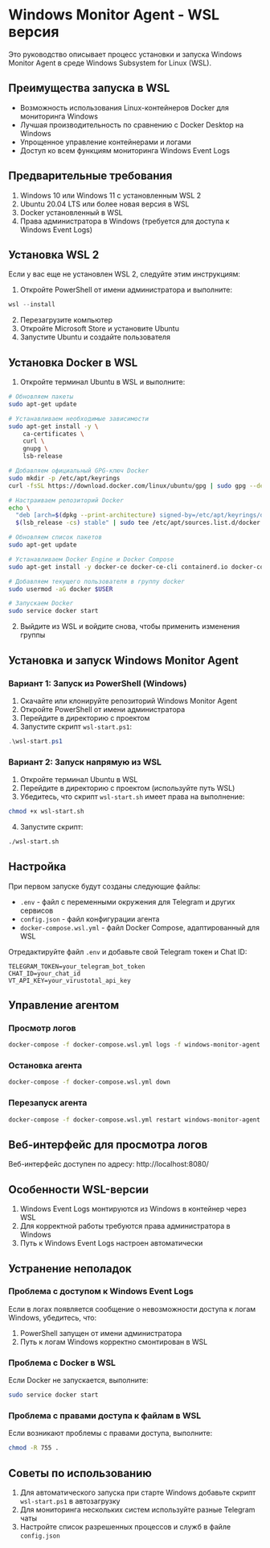 # Windows Monitor Agent - WSL версия

Это руководство описывает процесс установки и запуска Windows Monitor Agent в среде Windows Subsystem for Linux (WSL).

## Преимущества запуска в WSL

- Возможность использования Linux-контейнеров Docker для мониторинга Windows
- Лучшая производительность по сравнению с Docker Desktop на Windows
- Упрощенное управление контейнерами и логами
- Доступ ко всем функциям мониторинга Windows Event Logs

## Предварительные требования

1. Windows 10 или Windows 11 с установленным WSL 2
2. Ubuntu 20.04 LTS или более новая версия в WSL
3. Docker установленный в WSL
4. Права администратора в Windows (требуется для доступа к Windows Event Logs)

## Установка WSL 2

Если у вас еще не установлен WSL 2, следуйте этим инструкциям:

1. Откройте PowerShell от имени администратора и выполните:

```powershell
wsl --install
```

2. Перезагрузите компьютер
3. Откройте Microsoft Store и установите Ubuntu
4. Запустите Ubuntu и создайте пользователя

## Установка Docker в WSL

1. Откройте терминал Ubuntu в WSL и выполните:

```bash
# Обновляем пакеты
sudo apt-get update

# Устанавливаем необходимые зависимости
sudo apt-get install -y \
    ca-certificates \
    curl \
    gnupg \
    lsb-release

# Добавляем официальный GPG-ключ Docker
sudo mkdir -p /etc/apt/keyrings
curl -fsSL https://download.docker.com/linux/ubuntu/gpg | sudo gpg --dearmor -o /etc/apt/keyrings/docker.gpg

# Настраиваем репозиторий Docker
echo \
  "deb [arch=$(dpkg --print-architecture) signed-by=/etc/apt/keyrings/docker.gpg] https://download.docker.com/linux/ubuntu \
  $(lsb_release -cs) stable" | sudo tee /etc/apt/sources.list.d/docker.list > /dev/null

# Обновляем список пакетов
sudo apt-get update

# Устанавливаем Docker Engine и Docker Compose
sudo apt-get install -y docker-ce docker-ce-cli containerd.io docker-compose-plugin docker-compose

# Добавляем текущего пользователя в группу docker
sudo usermod -aG docker $USER

# Запускаем Docker
sudo service docker start
```

2. Выйдите из WSL и войдите снова, чтобы применить изменения группы

## Установка и запуск Windows Monitor Agent

### Вариант 1: Запуск из PowerShell (Windows)

1. Скачайте или клонируйте репозиторий Windows Monitor Agent
2. Откройте PowerShell от имени администратора
3. Перейдите в директорию с проектом
4. Запустите скрипт `wsl-start.ps1`:

```powershell
.\wsl-start.ps1
```

### Вариант 2: Запуск напрямую из WSL

1. Откройте терминал Ubuntu в WSL
2. Перейдите в директорию с проектом (используйте путь WSL)
3. Убедитесь, что скрипт `wsl-start.sh` имеет права на выполнение:

```bash
chmod +x wsl-start.sh
```

4. Запустите скрипт:

```bash
./wsl-start.sh
```

## Настройка

При первом запуске будут созданы следующие файлы:

- `.env` - файл с переменными окружения для Telegram и других сервисов
- `config.json` - файл конфигурации агента
- `docker-compose.wsl.yml` - файл Docker Compose, адаптированный для WSL

Отредактируйте файл `.env` и добавьте свой Telegram токен и Chat ID:

```
TELEGRAM_TOKEN=your_telegram_bot_token
CHAT_ID=your_chat_id
VT_API_KEY=your_virustotal_api_key
```

## Управление агентом

### Просмотр логов

```bash
docker-compose -f docker-compose.wsl.yml logs -f windows-monitor-agent
```

### Остановка агента

```bash
docker-compose -f docker-compose.wsl.yml down
```

### Перезапуск агента

```bash
docker-compose -f docker-compose.wsl.yml restart windows-monitor-agent
```

## Веб-интерфейс для просмотра логов

Веб-интерфейс доступен по адресу: http://localhost:8080/

## Особенности WSL-версии

1. Windows Event Logs монтируются из Windows в контейнер через WSL
2. Для корректной работы требуются права администратора в Windows
3. Путь к Windows Event Logs настроен автоматически

## Устранение неполадок

### Проблема с доступом к Windows Event Logs

Если в логах появляется сообщение о невозможности доступа к логам Windows, убедитесь, что:

1. PowerShell запущен от имени администратора
2. Путь к логам Windows корректно смонтирован в WSL

### Проблема с Docker в WSL

Если Docker не запускается, выполните:

```bash
sudo service docker start
```

### Проблема с правами доступа к файлам в WSL

Если возникают проблемы с правами доступа, выполните:

```bash
chmod -R 755 .
```

## Советы по использованию

1. Для автоматического запуска при старте Windows добавьте скрипт `wsl-start.ps1` в автозагрузку
2. Для мониторинга нескольких систем используйте разные Telegram чаты
3. Настройте список разрешенных процессов и служб в файле `config.json` 